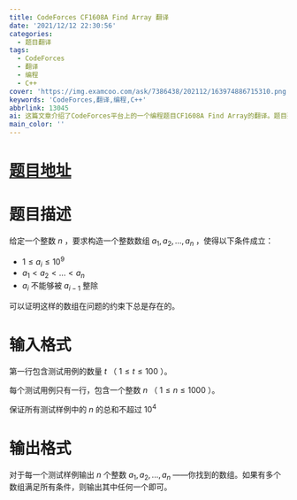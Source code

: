 ```yaml
---
title: CodeForces CF1608A Find Array 翻译
date: '2021/12/12 22:30:56'
categories:
  - 题目翻译
tags:
  - CodeForces
  - 翻译
  - 编程
  - C++
cover: 'https://img.examcoo.com/ask/7386438/202112/163974886715310.png'
keywords: 'CodeForces,翻译,编程,C++'
abbrlink: 13045
ai: 这篇文章介绍了CodeForces平台上的一个编程题目CF1608A Find Array的翻译。题目要求给定一个整数n，构造一个整数数组满足特定条件：数组的每个元素都在1到 $10^9$ 之间，数组是递增的，且任一元素不能被它前面的元素整除。输入包含多个测试用例，每个测试用例仅包含一个整数n，需要为每个测试用例输出满足条件的任意一个数组。
main_color: ''
---
```


# [题目地址](https://www.luogu.com.cn/problem/CF1608A)

# 题目描述

给定一个整数 $n$ ，要求构造一个整数数组 $a_{1},a_{2},...,a_{n}$ ，使得以下条件成立：

- $1 \le a_{i} \le 10^9$
- $a_{1}<a_{2}<...<a_{n}$ 
- $a_{i}$ 不能够被 $a_{i-1}$ 整除

可以证明这样的数组在问题的约束下总是存在的。

# 输入格式

第一行包含测试用例的数量 $t$ （ $1 \le t \le 100$ ）。

每个测试用例只有一行，包含一个整数 $n$ （ $1 \le n \le 1000$ ）。

保证所有测试样例中的 $n$ 的总和不超过 $10^4$

# 输出格式

对于每一个测试样例输出 $n$ 个整数 $a_{1},a_{2},...,a_{n}$ ——你找到的数组。如果有多个数组满足所有条件，则输出其中任何一个即可。